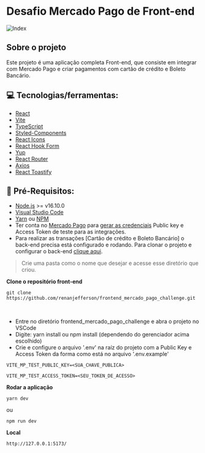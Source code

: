 # Desafio Mercado Pago de Front-end

![Index](https://user-images.githubusercontent.com/5558195/221766054-96d16592-f132-4174-ba90-8e37d940781a.png)

## Sobre o projeto
Este projeto é uma aplicação completa Front-end, que consiste em integrar com Mercado Pago e criar pagamentos com cartão de crédito e Boleto Bancário.


## 💻 Tecnologias/ferramentas:

- [React](https://pt-br.reactjs.org/)
- [Vite](https://vitejs.dev/)
- [TypeScript](https://www.typescriptlang.org/)
- [Styled-Components](https://styled-components.com/)
- [React Icons](https://react-icons.github.io/react-icons/)
- [React Hook Form](https://react-hook-form.com/)
- [Yup](https://github.com/jquense/yup)
- [React Router](https://reactrouter.com/en/main)
- [Axios](https://axios-http.com/)
- [React Toastify](https://fkhadra.github.io/react-toastify/introduction)


## :electric_plug: Pré-Requisitos:

- [Node.js](https://nodejs.org/en/) >= v16.10.0
- [Visual Studio Code](https://code.visualstudio.com/)
- [Yarn](https://yarnpkg.com/) ou [NPM](https://nodejs.org/en/)
- Ter conta no [Mercado Pago](https://www.mercadopago.com.br/) para [gerar as credenciais](https://www.mercadopago.com.br/settings/account/credentials) Public key e Access Token de teste para as integrações.
- Para realizar as transações [Cartão de crédito e Boleto Bancário] o back-end precisa está configurado e rodando. Para clonar o projeto e configurar o back-end [clique aqui](https://github.com/renanjefferson/backend_mercado_pago_challenge).

> Crie uma pasta como o nome que desejar e acesse esse diretório que criou.


**Clone o repositório front-end**
```
git clone https://github.com/renanjefferson/frontend_mercado_pago_challenge.git
```
<br/>

- Entre no diretório frontend_mercado_pago_challenge e abra o projeto no VSCode
- Digite: yarn install ou npm install (dependendo do gerenciador acima escolhido)
- Crie e configure o arquivo '.env' na raíz do projeto com a Public Key e Access Token da forma como está no arquivo '.env.example'
 ```
 VITE_MP_TEST_PUBLIC_KEY=<SUA_CHAVE_PUBLICA>
 ```
 ```
 VITE_MP_TEST_ACCESS_TOKEN=<SEU_TOKEN_DE_ACESSO>
 ```
 
 
**Rodar a aplicação**
```
yarn dev
```
ou
```
npm run dev
```


**Local**
```
http://127.0.0.1:5173/
```

